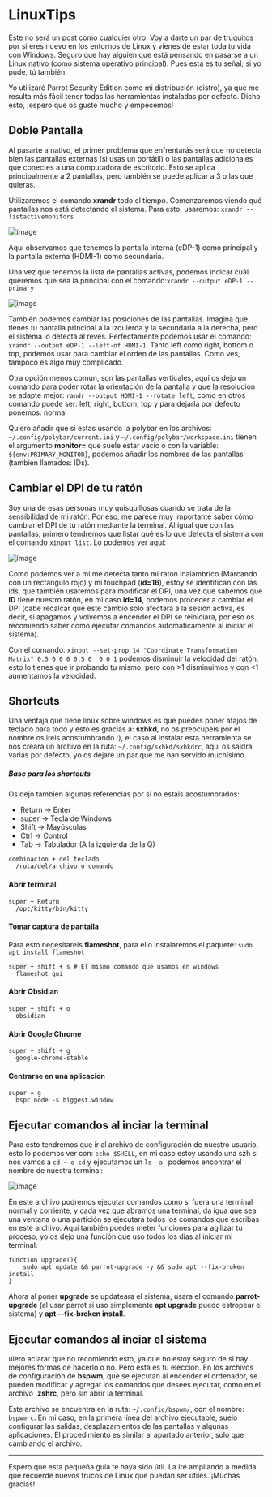 # LinuxTips
Este no será un post como cualquier otro. Voy a darte un par de truquitos por si eres nuevo en los entornos de Linux y vienes de estar toda tu vida con Windows. Seguro que hay alguien que está pensando en pasarse a un Linux nativo (como sistema operativo principal). Pues esta es tu señal; si yo pude, tú también.

Yo utilizaré Parrot Security Edition como mi distribución (distro), ya que me resulta más fácil tener todas las herramientas instaladas por defecto. Dicho esto, ¡espero que os guste mucho y empecemos!


## Doble Pantalla
Al pasarte a nativo, el primer problema que enfrentarás será que no detecta bien las pantallas externas (si usas un portátil) o las pantallas adicionales que conectes a una computadora de escritorio. Esto se aplica principalmente a 2 pantallas, pero también se puede aplicar a 3 o las que quieras.

Utilizaremos el comando **xrandr** todo el tiempo. Comenzaremos viendo qué pantallas nos está detectando el sistema. Para esto, usaremos: `xrandr --listactivemonitors`

![image](https://github.com/Llo0zy/LinuxTips/assets/108870244/ece6c062-2bde-4324-862b-dbd789822241)

Aquí observamos que tenemos la pantalla interna (eDP-1) como principal y la pantalla externa (HDMI-1) como secundaria.

Una vez que tenemos la lista de pantallas activas, podemos indicar cuál queremos que sea la principal con el comando:`xrandr --output eDP-1 --primary`

![image](https://github.com/Llo0zy/LinuxTips/assets/108870244/fe410f9b-6182-4b26-a493-1027ddf4c147)

También podemos cambiar las posiciones de las pantallas. Imagina que tienes tu pantalla principal a la izquierda y la secundaria a la derecha, pero el sistema lo detecta al revés. Perfectamente podemos usar el comando: `xrandr --output eDP-1 --left-of HDMI-1`. Tanto left como right, bottom o top, podemos usar para cambiar el orden de las pantallas. Como ves, tampoco es algo muy complicado.

Otra opción menos común, son las pantallas verticales, aquí os dejo un comando para poder rotar la orientación de la pantalla y que la resolución se adapte mejor: ``randr --output HDMI-1 --rotate left``, como en otros comando puede ser: left, right, bottom, top y para dejarla por defecto ponemos: normal

Quiero añadir que si estas usando la polybar en los archivos: ``~/.config/polybar/current.ini`` y ``~/.config/polybar/workspace.ini`` tienen el argumento **monitor=** que suele estar vacio o con la variable: ``${env:PRIMARY_MONITOR}``, podemos añadir los nombres de las pantallas (también llamados: IDs).



## Cambiar el DPI de tu ratón
Soy una de esas personas muy quisquillosas cuando se trata de la sensibilidad de mi ratón. Por eso, me parece muy importante saber cómo cambiar el DPI de tu ratón mediante la terminal. Al igual que con las pantallas, primero tendremos que listar qué es lo que detecta el sistema con el comando ``xinput list``. Lo podemos ver aquí:

![image](https://github.com/Llo0zy/LinuxTips/assets/108870244/5d3239c3-3acf-41db-9b24-62fed953bd16)

Como podemos ver a mi me detecta tanto mi raton inalambrico (Marcando con un rectangulo rojo) y mi touchpad (**id=16**), estoy se identifican con las ids, que también usaremos para modificar el DPI, una vez que sabemos que **ID** tiene nuestro ratón, en mi caso **id=14**, podemos proceder a cambiar el DPI (cabe recalcar que este cambio solo afectara a la sesión activa, es decir, si apagamos y volvemos a encender el DPI se reiniciara, por eso os recomiendo saber como ejecutar comandos automaticamente al iniciar el sistema).

Con el comando: ```xinput --set-prop 14 "Coordinate Transformation Matrix" 0.5 0 0 0 0.5 0  0 0 1``` podemos disminuir la velocidad del ratón, esto lo tienes que ir probando tu mismo, pero con >1 disminuimos y con <1 aumentamos la velocidad.


## Shortcuts
Una ventaja que tiene linux sobre windows es que puedes poner atajos de teclado para todo y esto es gracias a: **sxhkd**, no os preocupeis por el nombre os ireis acostumbrando :), el caso al instalar esta herramienta se nos creara un archivo en la ruta: ``~/.config/sxhkd/sxhkdrc``, aqui os saldra varias por defecto, yo os dejare un par que me han servido muchísimo.

##### Base para los shortcuts
Os dejo tambien algunas referencias por si no estais acostumbrados:
- Return -> Enter
- super -> Tecla de Windows
- Shift -> Mayúsculas
- Ctrl -> Control
- Tab -> Tabulador (A la izquierda de la Q)
```
combinacion + del teclado
  /ruta/del/archivo o comando
```

#### Abrir terminal
```
super + Return
  /opt/kitty/bin/kitty
```

#### Tomar captura de pantalla
Para esto necesitareis **flameshot**, para ello instalaremos el paquete: ``sudo apt install flameshot``
```
super + shift + s # El mismo comando que usamos en windows
  flameshot gui 
```

#### Abrir Obsidian
```
super + shift + o
  obsidian
```

#### Abrir Google Chrome
```
super + shift + g
  google-chrome-stable
```

#### Centrarse en una aplicacion
```
super + g
  bspc node -s biggest.window
```



## Ejecutar comandos al inciar la terminal
Para esto tendremos que ir al archivo de configuración de nuestro usuario, esto lo podemos ver con: ``echo $SHELL``, en mi caso estoy usando una szh si nos vamos a ``cd ~ o cd`` y ejecutamos un ``ls -a `` podemos encontrar el nombre de nuestra terminal:

![image](https://github.com/Llo0zy/LinuxTips/assets/108870244/8db25c4b-9347-4e59-9ade-dda8fe254aba)

En este archivo podremos ejecutar comandos como si fuera una terminal normal y corriente, y cada vez que abramos una terminal, da igua que sea una ventana o una partición se ejecutara todos los comandos que escribas en este archivo.
Aquí también puedes meter funciones para agilizar tu proceso, yo os dejo una función que uso todos los dias al iniciar mi terminal:
```
function upgrade(){
    sudo apt update && parrot-upgrade -y && sudo apt --fix-broken  install
}
```

Ahora al poner **upgrade** se updateara el sistema, usara el comando **parrot-upgrade** (al usar parrot si uso simplemente **apt upgrade** puedo estropear el sistema) y **apt --fix-broken install**.

## Ejecutar comandos al inciar el sistema
uiero aclarar que no recomiendo esto, ya que no estoy seguro de si hay mejores formas de hacerlo o no. Pero esta es tu elección. En los archivos de configuración de **bspwm**, que se ejecutan al encender el ordenador, se pueden modificar y agregar los comandos que desees ejecutar, como en el archivo **.zshrc**, pero sin abrir la terminal.

Este archivo se encuentra en la ruta: `~/.config/bspwm/`, con el nombre: `bspwmrc`. En mi caso, en la primera línea del archivo ejecutable, suelo configurar las salidas, desplazamientos de las pantallas y algunas aplicaciones. El procedimiento es similar al apartado anterior, solo que cambiando el archivo.

<hr>

Espero que esta pequeña guía te haya sido útil. La iré ampliando a medida que recuerde nuevos trucos de Linux que puedan ser útiles. ¡Muchas gracias!
